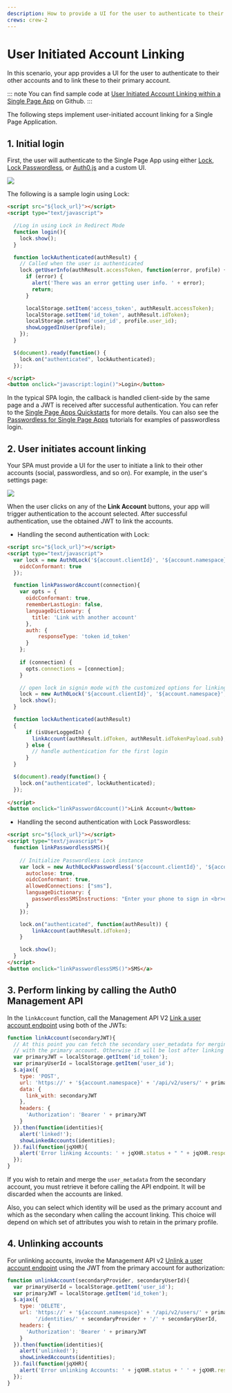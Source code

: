 ```yaml
---
description: How to provide a UI for the user to authenticate to their other accounts and link these to their primary account.
crews: crew-2
---
```


# User Initiated Account Linking

In this scenario, your app provides a UI for the user to authenticate to their other accounts and to link these to their primary account.

::: note
You can find sample code at [User Initiated Account Linking within a Single Page App](https://github.com/auth0/auth0-link-accounts-sample/tree/master/SPA) on Github.
:::

The following steps implement user-initiated account linking for a Single Page Application.

## 1. Initial login

First, the user will authenticate to the Single Page App using either [Lock](https://github.com/auth0/lock), [Lock Passwordless](https://github.com/auth0/lock-passwordless), or [Auth0.js](/libraries/auth0js) and a custom UI.

![](/media/articles/link-accounts/spa-initial-login.png)

The following is a sample login using Lock:

```html
<script src="${lock_url}"></script>
<script type="text/javascript">

  //Log in using Lock in Redirect Mode
  function login(){
    lock.show();
  }

  function lockAuthenticated(authResult) {
    // Called when the user is authenticated
    lock.getUserInfo(authResult.accessToken, function(error, profile) {
      if (error) {
        alert('There was an error getting user info. ' + error);
        return;
      }

      localStorage.setItem('access_token', authResult.accessToken);
      localStorage.setItem('id_token', authResult.idToken);
      localStorage.setItem('user_id', profile.user_id);
      showLoggedInUser(profile);
    });
  }

  $(document).ready(function() {
    lock.on("authenticated", lockAuthenticated);
  });

</script>
<button onclick="javascript:login()">Login</button>
```

In the typical SPA login, the callback is handled client-side by the same page and a JWT is received after successful authentication. You can refer to the [Single Page Apps Quickstarts](/quickstart/spa) for more details. You can also see the [Passwordless for Single Page Apps](/connections/passwordless/spa) tutorials for examples of passwordless login.

## 2. User initiates account linking

Your SPA must provide a UI for the user to initiate a link to their other accounts (social, passwordless, and so on). For example, in the user's settings page:

![](/media/articles/link-accounts/spa-user-settings.png)

When the user clicks on any of the **Link Account** buttons, your app will trigger authentication to the account selected. After successful authentication, use the obtained JWT to link the accounts.

 * Handling the second authentication with Lock:

  ```html
  <script src="${lock_url}"></script>
  <script type="text/javascript">
    var lock = new Auth0Lock('${account.clientId}', '${account.namespace}', {
      oidcConformant: true
    });

    function linkPasswordAccount(connection){
      var opts = { 
        oidcConformant: true,
        rememberLastLogin: false,
        languageDictionary: {
          title: 'Link with another account'
        },
        auth: {
            responseType: 'token id_token'
        }
      };
            
      if (connection) {
        opts.connections = [connection];
      }

      // open lock in signin mode with the customized options for linking
      lock = new Auth0Lock('${account.clientId}', '${account.namespace}', opts);
      lock.show();
    }

    function lockAuthenticated(authResult)
    {
        if (isUserLoggedIn) {
          linkAccount(authResult.idToken, authResult.idTokenPayload.sub);
        } else {
          // handle authentication for the first login
        }
    }

    $(document).ready(function() {
      lock.on("authenticated", lockAuthenticated); 
    });
    
  </script>
  <button onclick="linkPasswordAccount()">Link Account</button>
  ```

 * Handling the second authentication with Lock Passwordless:

  ```html
  <script src="${lock_url}"></script>
  <script type="text/javascript">
    function linkPasswordlessSMS(){
      
      // Initialize Passwordless Lock instance
      var lock = new Auth0LockPasswordless('${account.clientId}', '${account.namespace}', {
        autoclose: true,
        oidcConformant: true,
        allowedConnections: ["sms"],
        languageDictionary: {
          passwordlessSMSInstructions: "Enter your phone to sign in <br>or create an account to link to."
        }
      });

      lock.on("authenticated", function(authResult)) {
          linkAccount(authResult.idToken);
      }

      lock.show();
    }
  </script>
  <button onclick="linkPasswordlessSMS()">SMS</a>
  ```

## 3. Perform linking by calling the Auth0 Management API

In the `linkAccount` function, call the Management API V2 [Link a user account endpoint](/api/v2#!/Users/post_identities) using both of the JWTs:

```js
function linkAccount(secondaryJWT){
  // At this point you can fetch the secondary user_metadata for merging
  // with the primary account. Otherwise it will be lost after linking the accounts
  var primaryJWT = localStorage.getItem('id_token');
  var primaryUserId = localStorage.getItem('user_id');
  $.ajax({
    type: 'POST',
    url: 'https://' + '${account.namespace}' + '/api/v2/users/' + primaryUserId + '/identities',
    data: {
      link_with: secondaryJWT
    },
    headers: {
      'Authorization': 'Bearer ' + primaryJWT
    }
  }).then(function(identities){
    alert('linked!');
    showLinkedAccounts(identities);
  }).fail(function(jqXHR){
    alert('Error linking Accounts: ' + jqXHR.status + " " + jqXHR.responseText);
  });
}
```

If you wish to retain and merge the `user_metadata` from the secondary account, you must retrieve it before calling the API endpoint. It will be discarded when the accounts are linked.

Also, you can select which identity will be used as the primary account and which as the secondary when calling the account linking. This choice will depend on which set of attributes you wish to retain in the primary profile.

## 4. Unlinking accounts

For unlinking accounts, invoke the Management API v2 [Unlink a user account endpoint](/api/v2#!/Users/delete_provider_by_user_id) using the JWT from the primary account for authorization:

```js
function unlinkAccount(secondaryProvider, secondaryUserId){
  var primaryUserId = localStorage.getItem('user_id');
  var primaryJWT = localStorage.getItem('id_token');
  $.ajax({
    type: 'DELETE',
    url: 'https://' + '${account.namespace}' + '/api/v2/users/' + primaryUserId +
         '/identities/' + secondaryProvider + '/' + secondaryUserId,
    headers: {
      'Authorization': 'Bearer ' + primaryJWT
    }
  }).then(function(identities){
    alert('unlinked!');
    showLinkedAccounts(identities);
  }).fail(function(jqXHR){
    alert('Error unlinking Accounts: ' + jqXHR.status + ' ' + jqXHR.responseText);
  });
}
```
